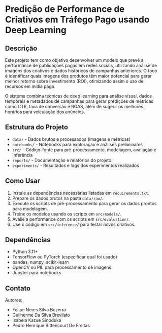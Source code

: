 # Predição de Performance de Criativos em Tráfego Pago usando Deep Learning

## Descrição

Este projeto tem como objetivo desenvolver um modelo que prevê a performance de publicações pagas em redes sociais, utilizando análise de imagens dos criativos e dados históricos de campanhas anteriores. O foco é identificar quais imagens dos produtos têm maior potencial para gerar melhor retorno sobre investimento (ROI), otimizando assim o uso de recursos em mídia paga.

O sistema combina técnicas de deep learning para análise visual, dados temporais e metadados de campanhas para gerar predições de métricas como CTR, taxa de conversão e ROAS, além de sugerir os melhores horários para veiculação dos anúncios.

## Estrutura do Projeto

- `data/` - Dados brutos e processados (imagens e métricas)
- `notebooks/` - Notebooks para exploração e análises preliminares
- `src/` - Código-fonte para pré-processamento, modelagem, avaliação e inferência
- `reports/` - Documentação e relatórios do projeto
- `experiments/` - Resultados e logs dos experimentos realizados

## Como Usar

1. Instale as dependências necessárias listadas em `requirements.txt`.
2. Prepare os dados brutos na pasta `data/raw/`.
3. Execute os scripts de pré-processamento para gerar os dados prontos para modelagem.
4. Treine os modelos usando os scripts em `src/models/`.
5. Avalie a performance com os scripts em `src/evaluation/`.
6. Use o código em `src/inference/` para testar novos criativos.

## Dependências

- Python 3.11+
- TensorFlow ou PyTorch (especificar qual foi usado)
- pandas, numpy, scikit-learn
- OpenCV ou PIL para processamento de imagens
- Jupyter para notebooks

## Contato

Autores:
- Felipe Neres Silva Bezerra
- Guilherme Da Silva Brevilato
- Isabela Kazue Sinoduka
- Pedro Henrique Bittencourt De Freitas 
